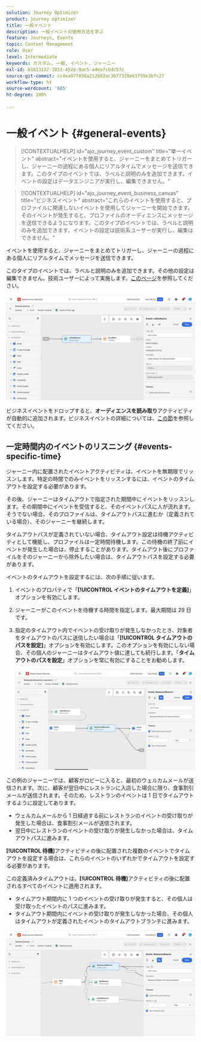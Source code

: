 ```yaml
---
solution: Journey Optimizer
product: journey optimizer
title: 一般イベント
description: 一般イベントの使用方法を学ぶ
feature: Journeys, Events
topic: Content Management
role: User
level: Intermediate
keywords: カスタム, 一般, イベント, ジャーニー
exl-id: b1813122-7031-452e-9ac5-a4ea7c6dc57c
source-git-commit: cc4ea97f858a212b82ac3b77328e61f59e3bfc27
workflow-type: ht
source-wordcount: '605'
ht-degree: 100%

---
```


# 一般イベント {#general-events}

>[!CONTEXTUALHELP]
>id="ajo_journey_event_custom"
>title="単一イベント"
>abstract="イベントを使用すると、ジャーニーをまとめてトリガーし、ジャーニーの過程にある個人にリアルタイムでメッセージを送信できます。このタイプのイベントでは、ラベルと説明のみを追加できます。イベントの設定はデータエンジニアが実行し、編集できません。"

>[!CONTEXTUALHELP]
>id="ajo_journey_event_business_canvas"
>title="ビジネスイベント"
>abstract="これらのイベントを使用すると、プロファイルに関連しないイベントを使用してジャーニーを開始できます。そのイベントが発生すると、プロファイルのオーディエンスにメッセージを送信できるようになります。このタイプのイベントでは、ラベルと説明のみを追加できます。イベントの設定は技術系ユーザーが実行し、編集はできません。"

イベントを使用すると、ジャーニーをまとめてトリガーし、ジャーニーの過程にある個人にリアルタイムでメッセージを送信できます。

このタイプのイベントでは、ラベルと説明のみを追加できます。その他の設定は編集できません。技術ユーザーによって実施します。[このページ](../event/about-events.md)を参照してください。

![](assets/general-events.png)

ビジネスイベントをドロップすると、**オーディエンスを読み取り**&#x200B;アクティビティが自動的に追加されます。ビジネスイベントの詳細については、[この節](../event/about-events.md)を参照してください。

## 一定時間内のイベントのリスニング {#events-specific-time}

ジャーニー内に配置されたイベントアクティビティは、イベントを無期限でリッスンします。特定の時間でのみイベントをリッスンするには、イベントのタイムアウトを設定する必要があります。

その後、ジャーニーはタイムアウトで指定された期間中にイベントをリッスンします。その期間中にイベントを受信すると、そのイベントパスに人が流れます。そうでない場合、そのプロファイルは、タイムアウトパスに進むか（定義されている場合）、そのジャーニーを継続します。

タイムアウトパスが定義されていない場合、タイムアウト設定は待機アクティビティとして機能し、プロファイルは一定時間待機します。この待機の終了前にイベントが発生した場合は、停止することがあります。タイムアウト後にプロファイルをそのジャーニーから除外したい場合は、タイムアウトパスを設定する必要があります。

イベントのタイムアウトを設定するには、次の手順に従います。

1. イベントのプロパティで「**[!UICONTROL イベントのタイムアウトを定義]**」オプションを有効にします。

1. ジャーニーがこのイベントを待機する時間を指定します。最大期間は 29 日です。

1. 指定のタイムアウト内でイベントの受け取りが発生しなかったとき、対象者をタイムアウトのパスに送信したい場合は「**[!UICONTROL タイムアウトのパスを設定]**」オプションを有効にします。このオプションを有効にしない場合、その個人のジャーニーはタイムアウト値に達しても続行します。「**タイムアウトのパスを設定**」オプションを常に有効にすることをお勧めします。

   ![](assets/event-timeout.png)

この例のジャーニーでは、顧客がロビーに入ると、最初のウェルカムメールが送信されます。次に、顧客が翌日中にレストランに入店した場合に限り、食事割引メールが送信されます。そのため、レストランのイベントは 1 日でタイムアウトするように設定してあります。

* ウェルカムメールから 1 日経過する前にレストランのイベントの受け取りが発生した場合は、食事割引メールが送信されます。
* 翌日中にレストランのイベントの受け取りが発生しなかった場合は、タイムアウトパスに進みます。

**[!UICONTROL 待機]**&#x200B;アクティビティの後に配置された複数のイベントでタイムアウトを設定する場合は、これらのイベントのいずれかでタイムアウトを設定する必要があります。

この定義済みタイムアウトは、**[!UICONTROL 待機]**&#x200B;アクティビティの後に配置されるすべてのイベントに適用されます。

* タイムアウト期間内に 1 つのイベントの受け取りが発生すると、その個人は受け取ったイベントのパスに進みます。
* タイムアウト期間内にイベントの受け取りが発生しなかった場合、その個人はタイムアウトが定義されたイベントのタイムアウトブランチに進みます。

![](assets/event-timeout-group.png)
